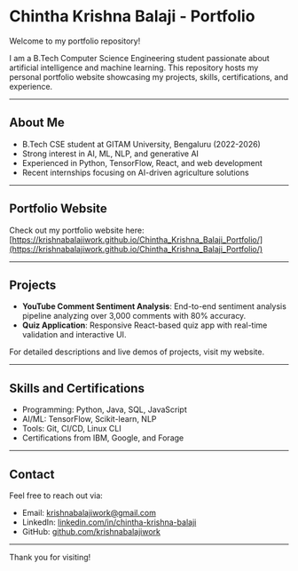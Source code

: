 # Chintha Krishna Balaji - Portfolio

Welcome to my portfolio repository! 

I am a B.Tech Computer Science Engineering student passionate about artificial intelligence and machine learning. This repository hosts my personal portfolio website showcasing my projects, skills, certifications, and experience.

---

## About Me

- B.Tech CSE student at GITAM University, Bengaluru (2022-2026)  
- Strong interest in AI, ML, NLP, and generative AI  
- Experienced in Python, TensorFlow, React, and web development  
- Recent internships focusing on AI-driven agriculture solutions 

---

## Portfolio Website

Check out my portfolio website here:  
[https://krishnabalajiwork.github.io/Chintha_Krishna_Balaji_Portfolio/](https://krishnabalajiwork.github.io/Chintha_Krishna_Balaji_Portfolio/)

---

## Projects

- **YouTube Comment Sentiment Analysis**: End-to-end sentiment analysis pipeline analyzing over 3,000 comments with 80% accuracy.
- **Quiz Application**: Responsive React-based quiz app with real-time validation and interactive UI.

For detailed descriptions and live demos of projects, visit my website.

---

## Skills and Certifications

- Programming: Python, Java, SQL, JavaScript  
- AI/ML: TensorFlow, Scikit-learn, NLP  
- Tools: Git, CI/CD, Linux CLI  
- Certifications from IBM, Google, and Forage  

---

## Contact

Feel free to reach out via:  
- Email: krishnabalajiwork@gmail.com  
- LinkedIn: [linkedin.com/in/chintha-krishna-balaji](https://www.linkedin.com/in/chintha-krishna-balaji)  
- GitHub: [github.com/krishnabalajiwork](https://github.com/krishnabalajiwork)

---

Thank you for visiting!

